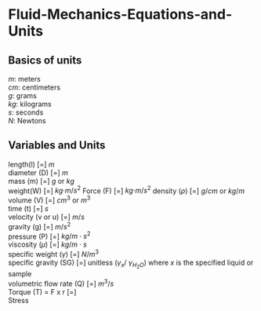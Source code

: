 # Fluid-Mechanics-Equations-and-Units

## Basics of units  
$m$: meters  
$cm$: centimeters  
$g$: grams  
$kg$: kilograms  
$s$: seconds  
$N$: Newtons  

## Variables and Units  
length(l) [=] $m$  
diameter (D) [=] $m$  
mass (m) [=] $g$ or $kg$   
weight(W) [=] $kg {\cdot m/ s^2}$ 
Force (F) [=] $kg {\cdot m/ s^2}$ 
density ($\rho$) [=] $g/cm$ or $kg/m$  
volume (V) [=] $cm^3$ or ${m^3}$   
time (t) [=] $s$  
velocity (v or u) [=] $m/s$  
gravity (g) [=] $m/s^2$  
pressure (P) [=] $kg/{m \cdot s^2}$  
viscosity ($\mu$) [=] $kg/{m \cdot s}$  
specific weight ($\gamma$) [=] $N/m^3$  
specific gravity (SG) [=] unitless ($\gamma_x$/ $\gamma_{H_{2}O}$) where $x$ is the specified liquid or sample  
volumetric flow rate (Q) [=] ${m^3/s}$  
Torque (T) = F x r [=]  
Stress



